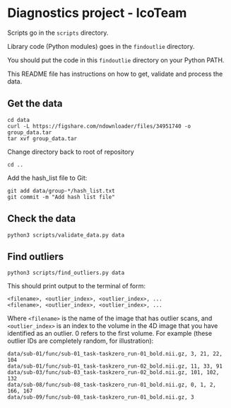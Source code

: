 # Diagnostics project - IcoTeam

Scripts go in the `scripts` directory.

Library code (Python modules) goes in the `findoutlie` directory.

You should put the code in this `findoutlie` directory on your Python PATH.

This README file has instructions on how to get, validate and process the data.

## Get the data

```
cd data
curl -L https://figshare.com/ndownloader/files/34951740 -o group_data.tar
tar xvf group_data.tar
```

Change directory back to root of repository

```
cd ..
```

Add the hash_list file to Git:

```
git add data/group-*/hash_list.txt
git commit -m "Add hash list file"
```

## Check the data

```
python3 scripts/validate_data.py data
```

## Find outliers

```
python3 scripts/find_outliers.py data
```

This should print output to the terminal of form:

```
<filename>, <outlier_index>, <outlier_index>, ...
<filename>, <outlier_index>, <outlier_index>, ...
```

Where `<filename>` is the name of the image that has outlier scans, and
`<outlier_index>` is an index to the volume in the 4D image that you have
identified as an outlier.  0 refers to the first volume.  For example (these
outlier IDs are completely random, for illustration):

```
data/sub-01/func/sub-01_task-taskzero_run-01_bold.nii.gz, 3, 21, 22, 104
data/sub-01/func/sub-01_task-taskzero_run-02_bold.nii.gz, 11, 33, 91
data/sub-03/func/sub-03_task-taskzero_run-02_bold.nii.gz, 101, 102, 132
data/sub-08/func/sub-08_task-taskzero_run-01_bold.nii.gz, 0, 1, 2, 166, 167
data/sub-09/func/sub-08_task-taskzero_run-01_bold.nii.gz, 3
```
